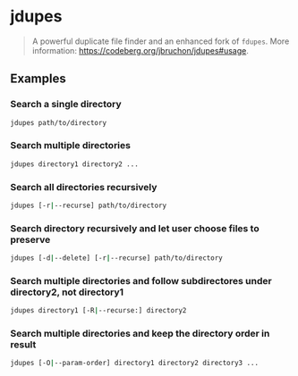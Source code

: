# jdupes

> A powerful duplicate file finder and an enhanced fork of `fdupes`. More information: <https://codeberg.org/jbruchon/jdupes#usage>.

## Examples

### Search a single directory

```bash
jdupes path/to/directory
```

### Search multiple directories

```bash
jdupes directory1 directory2 ...
```

### Search all directories recursively

```bash
jdupes [-r|--recurse] path/to/directory
```

### Search directory recursively and let user choose files to preserve

```bash
jdupes [-d|--delete] [-r|--recurse] path/to/directory
```

### Search multiple directories and follow subdirectores under directory2, not directory1

```bash
jdupes directory1 [-R|--recurse:] directory2
```

### Search multiple directories and keep the directory order in result

```bash
jdupes [-O|--param-order] directory1 directory2 directory3 ...
```
